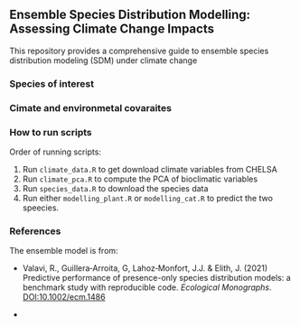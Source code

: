 ##  Ensemble Species Distribution Modelling: Assessing Climate Change Impacts

This repository provides a comprehensive guide to ensemble species distribution modeling (SDM) under climate change

### Species of interest




### Cimate and environmetal covaraites



### How to run scripts

Order of running scripts:

1. Run `climate_data.R` to get download climate variables from CHELSA
2. Run `climate_pca.R` to compute the PCA of bioclimatic variables
3. Run `species_data.R` to download the species data
4. Run either `modelling_plant.R` or `modelling_cat.R` to predict the two speecies.


### References

The ensemble model is from:
* Valavi, R., Guillera‐Arroita, G, Lahoz‐Monfort, J.J. & Elith, J. (2021) Predictive performance of presence-only species distribution models: a benchmark study with reproducible code. *Ecological Monographs*. [DOI:10.1002/ecm.1486](DOI:10.1002/ecm.1486)

* 